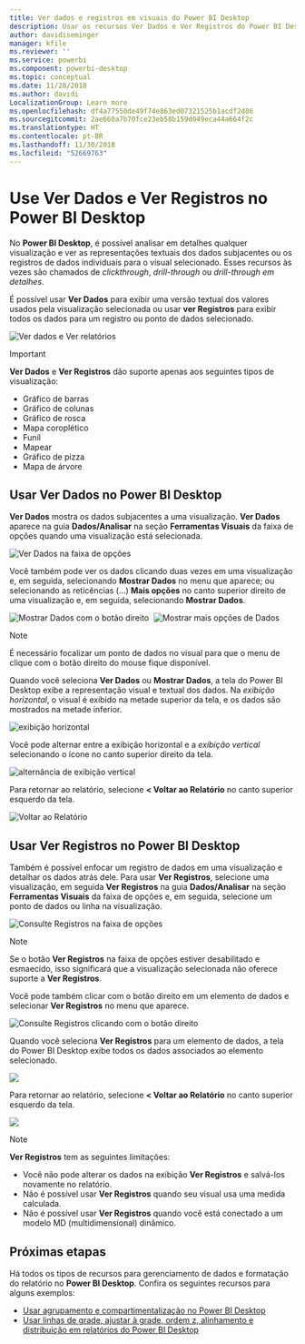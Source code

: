 ```yaml
---
title: Ver dados e registros em visuais do Power BI Desktop
description: Usar os recursos Ver Dados e Ver Registros do Power BI Desktop para analisar os detalhes
author: davidiseminger
manager: kfile
ms.reviewer: ''
ms.service: powerbi
ms.component: powerbi-desktop
ms.topic: conceptual
ms.date: 11/28/2018
ms.author: davidi
LocalizationGroup: Learn more
ms.openlocfilehash: df4a77550de49f74e863ed07321525b1acdf2d86
ms.sourcegitcommit: 2ae660a7b70fce23eb58b159d049eca44a664f2c
ms.translationtype: HT
ms.contentlocale: pt-BR
ms.lasthandoff: 11/30/2018
ms.locfileid: "52669763"
---
```

# <a name="use-see-data-and-see-records-in-power-bi-desktop"></a>Use Ver Dados e Ver Registros no Power BI Desktop
No **Power BI Desktop**, é possível analisar em detalhes qualquer visualização e ver as representações textuais dos dados subjacentes ou os registros de dados individuais para o visual selecionado. Esses recursos às vezes são chamados de *clickthrough*, *drill-through* ou *drill-through em detalhes*.

É possível usar **Ver Dados** para exibir uma versão textual dos valores usados pela visualização selecionada ou usar **ver Registros** para exibir todos os dados para um registro ou ponto de dados selecionado. 

![Ver dados e Ver relatórios](media/desktop-see-data-see-records/see-data-record.png)

>[!IMPORTANT]
>**Ver Dados** e **Ver Registros** dão suporte apenas aos seguintes tipos de visualização:
>  - Gráfico de barras
>  - Gráfico de colunas
>  - Gráfico de rosca
>  - Mapa coroplético
>  - Funil
>  - Mapear
>  - Gráfico de pizza
>  - Mapa de árvore

## <a name="use-see-data-in-power-bi-desktop"></a>Usar Ver Dados no Power BI Desktop

**Ver Dados** mostra os dados subjacentes a uma visualização. **Ver Dados** aparece na guia **Dados/Analisar** na seção **Ferramentas Visuais** da faixa de opções quando uma visualização está selecionada.

![Ver Dados na faixa de opções](media/desktop-see-data-see-records/see-data1.png)

Você também pode ver os dados clicando duas vezes em uma visualização e, em seguida, selecionando **Mostrar Dados** no menu que aparece; ou selecionando as reticências (...) **Mais opções** no canto superior direito de uma visualização e, em seguida, selecionando **Mostrar Dados**.

![Mostrar Dados com o botão direito](media/desktop-see-data-see-records/see-data2.png)&nbsp;&nbsp;![Mostrar mais opções de Dados](media/desktop-see-data-see-records/see-data3.png)

> [!NOTE]
> É necessário focalizar um ponto de dados no visual para que o menu de clique com o botão direito do mouse fique disponível.

Quando você seleciona **Ver Dados** ou **Mostrar Dados**, a tela do Power BI Desktop exibe a representação visual e textual dos dados. Na *exibição horizontal*, o visual é exibido na metade superior da tela, e os dados são mostrados na metade inferior. 

![exibição horizontal](media/desktop-see-data-see-records/see-data4a.png)

Você pode alternar entre a exibição horizontal e a *exibição vertical* selecionando o ícone no canto superior direito da tela.

![alternância de exibição vertical](media/desktop-see-data-see-records/see-data4.png)

Para retornar ao relatório, selecione **< Voltar ao Relatório** no canto superior esquerdo da tela.

![Voltar ao Relatório](media/desktop-see-data-see-records/see-data5.png)

## <a name="use-see-records-in-power-bi-desktop"></a>Usar Ver Registros no Power BI Desktop

Também é possível enfocar um registro de dados em uma visualização e detalhar os dados atrás dele. Para usar **Ver Registros**, selecione uma visualização, em seguida **Ver Registros** na guia **Dados/Analisar** na seção **Ferramentas Visuais** da faixa de opções e, em seguida, selecione um ponto de dados ou linha na visualização. 

![Consulte Registros na faixa de opções](media/desktop-see-data-see-records/see-record1.png)

> [!NOTE]
> Se o botão **Ver Registros** na faixa de opções estiver desabilitado e esmaecido, isso significará que a visualização selecionada não oferece suporte a **Ver Registros**.

Você pode também clicar com o botão direito em um elemento de dados e selecionar **Ver Registros** no menu que aparece.

![Consulte Registros clicando com o botão direito](media/desktop-see-data-see-records/see-record2.png)

Quando você seleciona **Ver Registros** para um elemento de dados, a tela do Power BI Desktop exibe todos os dados associados ao elemento selecionado. 

![](media/desktop-see-data-see-records/see-record3.png)

Para retornar ao relatório, selecione **< Voltar ao Relatório** no canto superior esquerdo da tela.

![](media/desktop-see-data-see-records/see-record4.png)

> [!NOTE]
>**Ver Registros** tem as seguintes limitações:
> - Você não pode alterar os dados na exibição **Ver Registros** e salvá-los novamente no relatório.
> - Não é possível usar **Ver Registros** quando seu visual usa uma medida calculada.
> - Não é possível usar **Ver Registros** quando você está conectado a um modelo MD (multidimensional) dinâmico.

## <a name="next-steps"></a>Próximas etapas
Há todos os tipos de recursos para gerenciamento de dados e formatação do relatório no **Power BI Desktop**. Confira os seguintes recursos para alguns exemplos:

* [Usar agrupamento e compartimentalização no Power BI Desktop](desktop-grouping-and-binning.md)
* [Usar linhas de grade, ajustar à grade, ordem z, alinhamento e distribuição em relatórios do Power BI Desktop](desktop-gridlines-snap-to-grid.md)

